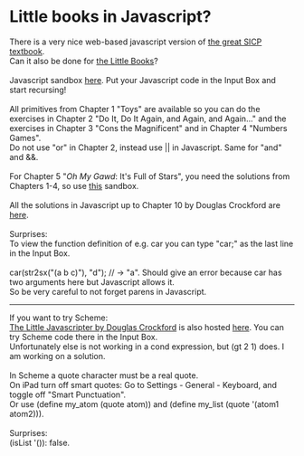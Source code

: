 # Little books in Javascript?
There is a very nice web-based javascript version of <a href="https://sourceacademy.org/sicpjs/index">
the great SICP textbook</a>.<br>
Can it also be done for 
<a href="https://mitpress.mit.edu/little-books-on-big-topics-in-computer-science/">the Little Books</a>?<br>
<br>
Javascript sandbox <a href="https://joostjacob.github.io/Little/toys.html">here</a>. Put your Javascript code 
in the Input Box and start recursing!<br>
<br>
All primitives from Chapter 1 "Toys" are available so you can do the exercises in Chapter 2 "Do It, Do It Again, and Again, and Again..." and the exercises in Chapter 3 "Cons the Magnificent" and in Chapter 4 "Numbers Games".<br>
Do not use "or" in Chapter 2, instead use || in Javascript. Same for "and" and &&.<br>
<br>
For Chapter 5 "*Oh My Gawd*: It's Full of Stars", you need the solutions from Chapters 1-4, so use
<a href="https://joostjacob.github.io/Little/chapter5.html">this</a> sandbox.<br>
<br>
All the solutions in Javascript up to Chapter 10 by Douglas Crockford are
<a href="https://joostjacob.github.io/Little/little.js">here</a>.<br>
<br>
Surprises:<br>
To view the function definition of e.g. car you can type "car;" as the last line in the Input Box.<br>
<br>
car(str2sx("(a b c)"), "d");  // -> "a". Should give an error because car has two arguments here but Javascript allows it.<br>
So be very careful to not forget parens in Javascript.<br>
<hr>
If you want to try Scheme:<br>
<a href="https://www.crockford.com/little.html">The Little Javascripter by Douglas Crockford</a> 
is also hosted <a href="https://joostjacob.github.io/Little/ljs.html">here</a>. You can try Scheme code there in the Input Box.<br>
Unfortunately else is not working in a cond expression, but (gt 2 1) does. I am working on a solution.<br>
<br>
In Scheme a quote character must be a real quote. <br>
On iPad turn off smart quotes: Go to Settings - General - Keyboard, and toggle off "Smart Punctuation".<br>
Or use (define my_atom (quote atom)) and (define my_list (quote '(atom1 atom2))).<br>
<br>
Surprises:<br>
(isList '()): false.